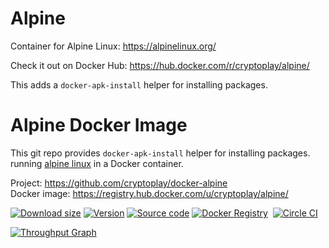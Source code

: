# Alpine

Container for Alpine Linux: https://alpinelinux.org/

Check it out on Docker Hub: https://hub.docker.com/r/cryptoplay/alpine/

This adds a `docker-apk-install` helper for installing packages.


Alpine Docker Image
=======

This git repo provides `docker-apk-install` helper for installing packages.
running [alpine linux](https://alpinelinux.org/) in a Docker container.

Project:            https://github.com/cryptoplay/docker-alpine<br/>
Docker image:       https://registry.hub.docker.com/u/cryptoplay/alpine/<br/>

[![Download size](https://images.microbadger.com/badges/image/cryptoplay/alpine.svg)](http://microbadger.com/images/cryptoplay/alpine "View on microbadger.com")
[![Version](https://images.microbadger.com/badges/version/cryptoplay/alpine.svg)](http://microbadger.com/images/cryptoplay/alpine "View on microbadger.com")
[![Source code](https://images.microbadger.com/badges/commit/cryptoplay/alpine.svg)](http://microbadger.com/images/cryptoplay/alpine "View on microbadger.com")
[![Docker Registry](https://img.shields.io/docker/pulls/cryptoplay/alpine.svg)](https://registry.hub.docker.com/u/cryptoplay/alpine)&nbsp;
[![Circle CI](https://circleci.com/gh/cryptoplay/docker-alpine.png?circle-token=35697edcc84351ed5a53038ca8f9b1f2deaa7a2f)](https://circleci.com/gh/cryptoplay/docker-alpine/tree/master 'View CI builds')

[![Throughput Graph](https://graphs.waffle.io/cryptoplay/docker-alpine/throughput.svg)](https://waffle.io/cryptoplay/docker-alpine/metrics)
